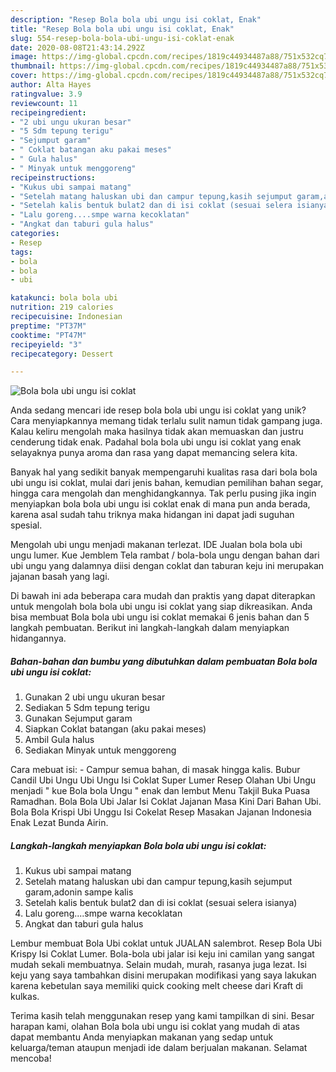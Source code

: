 ```yaml
---
description: "Resep Bola bola ubi ungu isi coklat, Enak"
title: "Resep Bola bola ubi ungu isi coklat, Enak"
slug: 554-resep-bola-bola-ubi-ungu-isi-coklat-enak
date: 2020-08-08T21:43:14.292Z
image: https://img-global.cpcdn.com/recipes/1819c44934487a88/751x532cq70/bola-bola-ubi-ungu-isi-coklat-foto-resep-utama.jpg
thumbnail: https://img-global.cpcdn.com/recipes/1819c44934487a88/751x532cq70/bola-bola-ubi-ungu-isi-coklat-foto-resep-utama.jpg
cover: https://img-global.cpcdn.com/recipes/1819c44934487a88/751x532cq70/bola-bola-ubi-ungu-isi-coklat-foto-resep-utama.jpg
author: Alta Hayes
ratingvalue: 3.9
reviewcount: 11
recipeingredient:
- "2 ubi ungu ukuran besar"
- "5 Sdm tepung terigu"
- "Sejumput garam"
- " Coklat batangan aku pakai meses"
- " Gula halus"
- " Minyak untuk menggoreng"
recipeinstructions:
- "Kukus ubi sampai matang"
- "Setelah matang haluskan ubi dan campur tepung,kasih sejumput garam,adonin sampe kalis"
- "Setelah kalis bentuk bulat2 dan di isi coklat (sesuai selera isianya)"
- "Lalu goreng....smpe warna kecoklatan"
- "Angkat dan taburi gula halus"
categories:
- Resep
tags:
- bola
- bola
- ubi

katakunci: bola bola ubi 
nutrition: 219 calories
recipecuisine: Indonesian
preptime: "PT37M"
cooktime: "PT47M"
recipeyield: "3"
recipecategory: Dessert

---
```



![Bola bola ubi ungu isi coklat](https://img-global.cpcdn.com/recipes/1819c44934487a88/751x532cq70/bola-bola-ubi-ungu-isi-coklat-foto-resep-utama.jpg)

Anda sedang mencari ide resep bola bola ubi ungu isi coklat yang unik? Cara menyiapkannya memang tidak terlalu sulit namun tidak gampang juga. Kalau keliru mengolah maka hasilnya tidak akan memuaskan dan justru cenderung tidak enak. Padahal bola bola ubi ungu isi coklat yang enak selayaknya punya aroma dan rasa yang dapat memancing selera kita.

Banyak hal yang sedikit banyak mempengaruhi kualitas rasa dari bola bola ubi ungu isi coklat, mulai dari jenis bahan, kemudian pemilihan bahan segar, hingga cara mengolah dan menghidangkannya. Tak perlu pusing jika ingin menyiapkan bola bola ubi ungu isi coklat enak di mana pun anda berada, karena asal sudah tahu triknya maka hidangan ini dapat jadi suguhan spesial.

Mengolah ubi ungu menjadi makanan terlezat. IDE Jualan bola bola ubi ungu lumer. Kue Jemblem Tela rambat / bola-bola ungu dengan bahan dari ubi ungu yang dalamnya diisi dengan coklat dan taburan keju ini merupakan jajanan basah yang lagi.


Di bawah ini ada beberapa cara mudah dan praktis yang dapat diterapkan untuk mengolah bola bola ubi ungu isi coklat yang siap dikreasikan. Anda bisa membuat Bola bola ubi ungu isi coklat memakai 6 jenis bahan dan 5 langkah pembuatan. Berikut ini langkah-langkah dalam menyiapkan hidangannya.

<!--inarticleads1-->

##### Bahan-bahan dan bumbu yang dibutuhkan dalam pembuatan Bola bola ubi ungu isi coklat:

1. Gunakan 2 ubi ungu ukuran besar
1. Sediakan 5 Sdm tepung terigu
1. Gunakan Sejumput garam
1. Siapkan  Coklat batangan (aku pakai meses)
1. Ambil  Gula halus
1. Sediakan  Minyak untuk menggoreng


Cara mebuat isi: - Campur semua bahan, di masak hingga kalis. Bubur Candil Ubi Ungu Ubi Ungu Isi Coklat Super Lumer Resep Olahan Ubi Ungu menjadi &#34; kue Bola bola Ungu &#34; enak dan lembut Menu Takjil Buka Puasa Ramadhan. Bola Bola Ubi Jalar Isi Coklat Jajanan Masa Kini Dari Bahan Ubi. Bola Bola Krispi Ubi Unggu Isi Cokelat Resep Masakan Jajanan Indonesia Enak Lezat Bunda Airin. 

<!--inarticleads2-->

##### Langkah-langkah menyiapkan Bola bola ubi ungu isi coklat:

1. Kukus ubi sampai matang
1. Setelah matang haluskan ubi dan campur tepung,kasih sejumput garam,adonin sampe kalis
1. Setelah kalis bentuk bulat2 dan di isi coklat (sesuai selera isianya)
1. Lalu goreng....smpe warna kecoklatan
1. Angkat dan taburi gula halus


Lembur membuat Bola Ubi coklat untuk JUALAN salembrot. Resep Bola Ubi Krispy Isi Coklat Lumer. Bola-bola ubi jalar isi keju ini camilan yang sangat mudah sekali membuatnya. Selain mudah, murah, rasanya juga lezat. Isi keju yang saya tambahkan disini merupakan modifikasi yang saya lakukan karena kebetulan saya memiliki quick cooking melt cheese dari Kraft di kulkas. 

Terima kasih telah menggunakan resep yang kami tampilkan di sini. Besar harapan kami, olahan Bola bola ubi ungu isi coklat yang mudah di atas dapat membantu Anda menyiapkan makanan yang sedap untuk keluarga/teman ataupun menjadi ide dalam berjualan makanan. Selamat mencoba!
